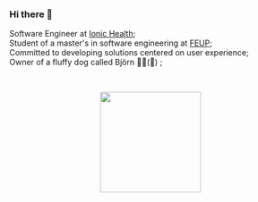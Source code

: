 ### Hi there 👋

Software Engineer at [Ionic Health](https://ionic.health);<br>
Student of a master's in software engineering at [FEUP](https://www.up.pt/portal/pt/feup/);<br>
Committed to developing solutions centered on user experience;<br>
Owner of a fluffy dog called Björn 🐻‍❄️(🌠) ;<br>

<br><div align="center"> 
  <a href="https://github.com/imgoomes">
  <img height="180em" src="https://github-readme-stats.vercel.app/api/top-langs/?username=imgoomes&layout=compact&langs_count=8&theme=github_dark"/>
</div>
